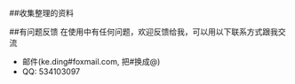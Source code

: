 ##收集整理的资料


##有问题反馈
在使用中有任何问题，欢迎反馈给我，可以用以下联系方式跟我交流

* 邮件(ke.ding#foxmail.com, 把#换成@)
* QQ: 534103097
